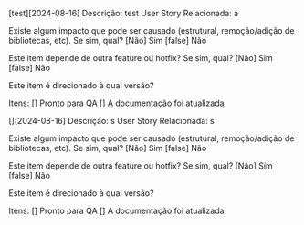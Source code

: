 
[test][2024-08-16]
Descrição: test
User Story Relacionada: a

Existe algum impacto que pode ser causado (estrutural, remoção/adição de bibliotecas, etc). Se sim, qual?
[Não] Sim [false] Não

Este item depende de outra feature ou hotfix? Se sim, qual?
[Não] Sim [false] Não

Este item é direcionado à qual versão?


Itens:
[] Pronto para QA
[] A documentação foi atualizada

[][2024-08-16]
Descrição: s
User Story Relacionada: s

Existe algum impacto que pode ser causado (estrutural, remoção/adição de bibliotecas, etc). Se sim, qual?
[Não] Sim [false] Não

Este item depende de outra feature ou hotfix? Se sim, qual?
[Não] Sim [false] Não

Este item é direcionado à qual versão?


Itens:
[] Pronto para QA
[] A documentação foi atualizada
